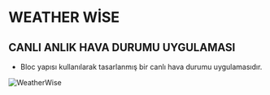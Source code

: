 # WEATHER WİSE 
  
## CANLI ANLIK HAVA DURUMU UYGULAMASI

 - Bloc yapısı kullanılarak tasarlanmış bir canlı hava durumu uygulamasıdır.

![WeatherWise](https://github.com/yildizugurcan/Weather-Wise/assets/108520734/3240426b-80c5-45a7-9521-573b38fc0ebc)
